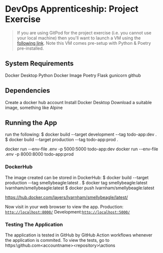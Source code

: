 # DevOps Apprenticeship: Project Exercise

> If you are using GitPod for the project exercise (i.e. you cannot use your local machine) then you'll want to launch a VM using the [following link](https://gitpod.io/#https://github.com/CorndelWithSoftwire/DevOps-Course-Starter). Note this VM comes pre-setup with Python & Poetry pre-installed.

## System Requirements
Docker Desktop
Python Docker Image
Poetry
Flask
gunicorn
github

## Dependencies
Create a docker hub account
Install Docker Desktop
Download a suitable image, something like Alpine

## Running the App
run the following:
$ docker build --target development --tag todo-app:dev .
$ docker build --target production --tag todo-app:prod .

docker run --env-file .env -p 5000:5000 todo-app:dev
docker run --env-file .env -p 8000:8000 todo-app:prod

### DockerHub
The image created can be stored in DockerHub:
$ docker build --target production --tag smellybeagle:latest .
$ docker tag smellybeagle:latest lvarnham/smellybeagle:latest 
$ docker push lvarnham/smellybeagle:latest 

https://hub.docker.com/layers/lvarnham/smellybeagle/latest/



Now visit in your web browser to view the app.
Production: [`http://localhost:8000/`](http://localhost:8000/) 
Development:[`http://localhost:5000/`](http://localhost:5000/)


### Testing The Application

The application is tested in GitHub by GitHub Action workflows whenever the application is commited.
To view the tests, go to https:\\github.com\<accountname>\<repository>\actions


